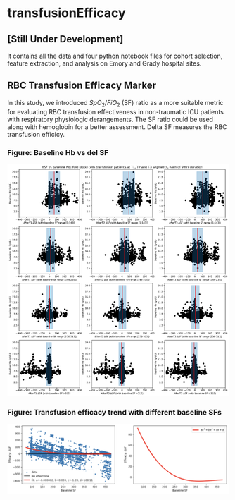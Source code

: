 # transfusionEfficacy

## [Still Under Development]

It contains all the data and four python notebook files for cohort selection, feature extraction, and analysis on Emory and Grady hospital sites.

## RBC Transfusion Efficacy Marker

In this study, we introduced $SpO_2/FiO_2$ (SF) ratio as a more suitable metric for evaluating RBC transfusion effectiveness in non-traumatic ICU patients with respiratory physiologic derangements. The SF ratio could be used along with hemoglobin for a better assessment. Delta SF measures the RBC transfusion efficicy.

### Figure: Baseline Hb vs del SF
![Baseline Hb vs del SF](./DATA_RESULTS_REV1/delSFvsHb_RedCellsT_withCI.png)


### Figure: Transfusion efficacy trend with different baseline SFs
![Transfusion efficacy trend with different baseline SFs](./efficacy_graph.png)


